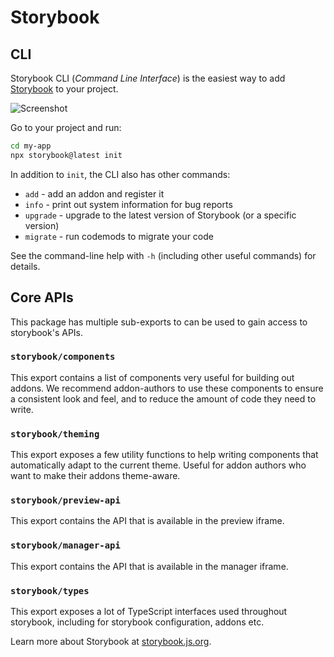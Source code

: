 # Storybook

## CLI

Storybook CLI (_Command Line Interface_) is the easiest way to add [Storybook](https://github.com/storybookjs/storybook) to your project.

![Screenshot](docs/getstorybook.png)

Go to your project and run:

```sh
cd my-app
npx storybook@latest init
```

In addition to `init`, the CLI also has other commands:

- `add` - add an addon and register it
- `info` - print out system information for bug reports
- `upgrade` - upgrade to the latest version of Storybook (or a specific version)
- `migrate` - run codemods to migrate your code

See the command-line help with `-h` (including other useful commands) for details.

## Core APIs

This package has multiple sub-exports to can be used to gain access to storybook's APIs.

### `storybook/components`

This export contains a list of components very useful for building out addons.
We recommend addon-authors to use these components to ensure a consistent look and feel, and to reduce the amount of code they need to write.

### `storybook/theming`

This export exposes a few utility functions to help writing components that automatically adapt to the current theme.
Useful for addon authors who want to make their addons theme-aware.

### `storybook/preview-api`

This export contains the API that is available in the preview iframe.

### `storybook/manager-api`

This export contains the API that is available in the manager iframe.

### `storybook/types`

This export exposes a lot of TypeScript interfaces used throughout storybook, including for storybook configuration, addons etc.

Learn more about Storybook at [storybook.js.org](https://storybook.js.org/?utm_source=readme).
